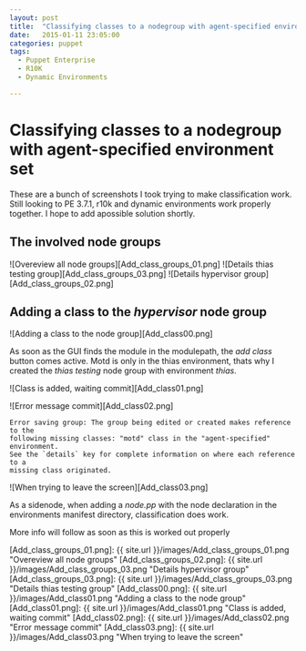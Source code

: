 ```yaml
---
layout: post
title:  "Classifying classes to a nodegroup with agent-specified environment set"
date:   2015-01-11 23:05:00
categories: puppet
tags:
  - Puppet Enterprise
  - R10K
  - Dynamic Environments

---
```

Classifying classes to a nodegroup with agent-specified environment set
=======================================================================

These are a bunch of screenshots I took trying to make classification work.
Still looking to PE 3.7.1, r10k and dynamic environments work properly together.
I hope to add apossible solution shortly.

The involved node groups
------------------------

![Overeview all node groups][Add_class_groups_01.png]
![Details thias testing group][Add_class_groups_03.png]
![Details hypervisor group][Add_class_groups_02.png]


Adding a class to the *hypervisor* node group
---------------------------------------------
![Adding a class to the node group][Add_class00.png]

As soon as the GUI finds the module in the modulepath, the *add class* button comes active.  Motd is only in the thias environment, thats why I created the *thias testing* node group with environment *thias*.

![Class is added, waiting commit][Add_class01.png]

![Error message commit][Add_class02.png]

    Error saving group: The group being edited or created makes reference to the
    following missing classes: "motd" class in the "agent-specified" environment.
    See the `details` key for complete information on where each reference to a
    missing class originated.


![When trying to leave the screen][Add_class03.png]


As a sidenode, when adding a *node.pp* with the node declaration in the environments manifest directory, classification does work.

More info will follow as soon as this is worked out properly

[Add_class_groups_01.png]: {{ site.url }}/images/Add_class_groups_01.png "Overeview all node groups"
[Add_class_groups_02.png]: {{ site.url }}/images/Add_class_groups_03.png "Details hypervisor group"
[Add_class_groups_03.png]: {{ site.url }}/images/Add_class_groups_03.png "Details thias testing group"
[Add_class00.png]: {{ site.url }}/images/Add_class01.png "Adding a class to the node group"
[Add_class01.png]: {{ site.url }}/images/Add_class01.png "Class is added, waiting commit"
[Add_class02.png]: {{ site.url }}/images/Add_class02.png "Error message commit"
[Add_class03.png]: {{ site.url }}/images/Add_class03.png "When trying to leave the screen"

